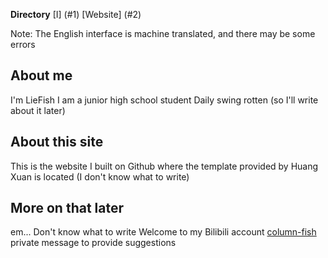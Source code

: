 **Directory**
[I] (#1)
[Website] (#2)


Note: The English interface is machine translated, and there may be some errors





<p id = "1"></p>


## About me


I'm LieFish
I am a junior high school student
Daily swing rotten (so I'll write about it later)





<p id = "2"></p>


## About this site


This is the website I built on Github where the template provided by Huang Xuan is located
(I don't know what to write)


## More on that later


em...
Don't know what to write
Welcome to my Bilibili account [column-fish](https://space.bilibili.com/1388351643?spm_id_from=333.337.0.0) private message to provide suggestions
